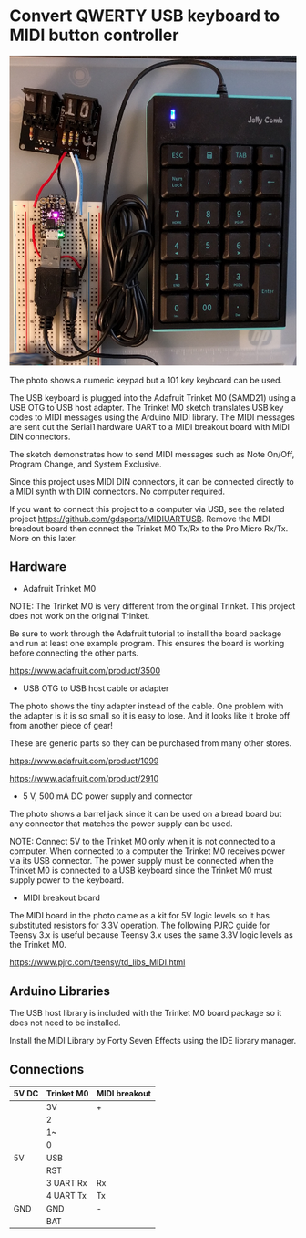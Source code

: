 # Convert QWERTY USB keyboard to MIDI button controller

![USB keyboard sends MIDI](./images/usbkeyboardmidi.jpg)

The photo shows a numeric keypad but a 101 key keyboard can be used.

The USB keyboard is plugged into the Adafruit Trinket M0 (SAMD21) using a USB
OTG to USB host adapter. The Trinket M0 sketch translates USB key codes to MIDI
messages using the Arduino MIDI library. The MIDI messages are sent out the
Serial1 hardware UART to a MIDI breakout board with MIDI DIN connectors.
 
The sketch demonstrates how to send MIDI messages such as Note On/Off,
Program Change, and System Exclusive.

Since this project uses MIDI DIN connectors, it can be connected directly to a
MIDI synth with DIN connectors. No computer required.

If you want to connect this project to a computer via USB, see the related
project https://github.com/gdsports/MIDIUARTUSB. Remove the MIDI breadout board
then connect the Trinket M0 Tx/Rx to the Pro Micro Rx/Tx. More on this later.

## Hardware

* Adafruit Trinket M0

NOTE: The Trinket M0 is very different from the original Trinket. This project
does not work on the original Trinket.

Be sure to work through the Adafruit tutorial to install the board package and
run at least one example program. This ensures the board is working before
connecting the other parts.

https://www.adafruit.com/product/3500

* USB OTG to USB host cable or adapter

The photo shows the tiny adapter instead of the cable. One problem with the
adapter is it is so small so it is easy to lose. And it looks like it broke off
from another piece of gear!

These are generic parts so they can be purchased from many other stores.

https://www.adafruit.com/product/1099

https://www.adafruit.com/product/2910

* 5 V, 500 mA DC power supply and connector

The photo shows a barrel jack since it can be used on a bread board but any
connector that matches the power supply can be used.

NOTE: Connect 5V to the Trinket M0 only when it is not connected to a
computer. When connected to a computer the Trinket M0 receives power via its
USB connector. The power supply must be connected when the Trinket M0 is
connected to a USB keyboard since the Trinket M0 must supply power to the
keyboard.

* MIDI breakout board

The MIDI board in the photo came as a kit for 5V logic levels so it has
substituted resistors for 3.3V operation. The following PJRC guide for Teensy
3.x is useful because Teensy 3.x uses the same 3.3V logic levels as the Trinket
M0.

https://www.pjrc.com/teensy/td_libs_MIDI.html

## Arduino Libraries

The USB host library is included with the Trinket M0 board package so it does
not need to be installed.

Install the MIDI Library by Forty Seven Effects using the IDE library manager.

## Connections

|5V DC   |Trinket M0  |MIDI breakout|
|--------|------------|-------------|
|        |3V          |+            |
|        |2           |             |
|        |1~          |             |
|        |0           |             |
|5V      |USB         |             |
|        |RST         |             |
|        |3 UART Rx   |Rx           |
|        |4 UART Tx   |Tx           |
|GND     |GND         |-            |
|        |BAT         |             |
